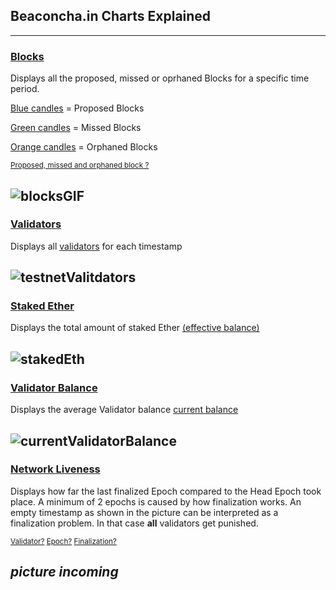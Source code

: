 ## Beaconcha.in Charts Explained
___

### [Blocks](https://beaconcha.in/charts/blocks)

Displays all the proposed, missed or oprhaned Blocks for a specific time period. 

<ins>Blue candles</ins> = Proposed Blocks

<ins>Green candles</ins> = Missed Blocks

<ins>Orange candles</ins> = Orphaned Blocks

<sub>[Proposed, missed and orphaned block ?](https://kb.beaconcha.in/glossary#block-status)</sub>

![blocksGIF](https://user-images.githubusercontent.com/26490734/78765940-f3bd3d00-7988-11ea-8734-e6fd35f4e710.gif)
---

### [Validators](https://beaconcha.in/charts/validators)

Displays all [validators](https://kb.beaconcha.in/glossary#validator) for each timestamp

![testnetValitdators](https://user-images.githubusercontent.com/26490734/78768801-bb1f6280-798c-11ea-91f1-4780830542ee.png)
---

### [Staked Ether](https://beaconcha.in/charts/staked_ether)

Displays the total amount of staked Ether [(effective balance)](https://kb.beaconcha.in/glossary#current-balance-and-effective-balance)

![stakedEth](https://user-images.githubusercontent.com/26490734/78771349-52d28000-7990-11ea-9ba6-8ba9904e7f4c.png)
---

### [Validator Balance](https://beaconcha.in/charts/average_balance)

Displays the average Validator balance [current balance](https://kb.beaconcha.in/glossary#current-balance-and-effective-balance) 

![currentValidatorBalance](https://user-images.githubusercontent.com/26490734/78773270-46035b80-7993-11ea-9ab8-e3c64a63b761.png)
---

### [Network Liveness](https://beaconcha.in/charts/network_liveness)

Displays how far the last finalized Epoch compared to the Head Epoch took place.
A minimum of 2 epochs is caused by how finalization works. An empty timestamp as shown in the picture can be interpreted as a finalization problem. In that case **all** validators get punished.

<sub> [Validator?](https://kb.beaconcha.in/glossary#validator) [Epoch?](https://kb.beaconcha.in/glossary#epoch) [Finalization?](https://kb.beaconcha.in/glossary#finalization) </sub>

*picture incoming*
---








